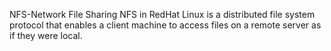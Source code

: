 NFS-Network File Sharing
NFS in RedHat Linux is a distributed file system protocol that enables a client machine to access files on a remote server as if they were local.
